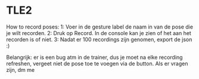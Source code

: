 # TLE2

How to record poses:
1: Voer in de gesture label de naam in van de pose die je wilt recorden.
2: Druk op Record. In de console kan je zien of het aan het recorden is of niet.
3: Nadat er 100 recordings zijn genomen, export de json :)

Belangrijk: er is een bug atm in de trainer, dus je moet na elke recording refreshen, vergeet niet de pose toe te voegen via de button. Als er vragen zijn, dm me

